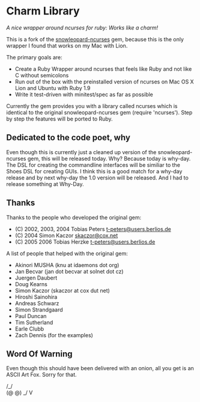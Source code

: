 # Charm Library

*A nice wrapper around ncurses for ruby: Works like a charm!*

This is a fork of the [snowleopard-ncurses](http://rubygems.org/gems/snowleopard-ncurses) gem, because this is the only wrapper I found that works on my Mac with Lion.

The primary goals are:

  * Create a Ruby Wrapper around ncurses that feels like Ruby and not like C without semicolons
  * Run out of the box with the preinstalled version of ncurses on Mac OS X Lion and Ubuntu with Ruby 1.9
  * Write it test-driven with minitest/spec as far as possible

Currently the gem provides you with a library called ncurses which is identical to the original snowleopard-ncurses gem (require 'ncurses'). Step by step the features will be ported to Ruby.

## Dedicated to the code poet, why

Even though this is currently just a cleaned up version of the
snowleopard-ncurses gem, this will be released today. Why? Because today
is why-day. The DSL for creating the commandline interfaces will be
similiar to the Shoes DSL for creating GUIs. I think this is a good
match for a why-day release and by next why-day the 1.0 version will be
released. And I had to release something at Why-Day.

## Thanks

Thanks to the people who developed the original gem:

* (C) 2002, 2003, 2004 Tobias Peters <t-peters@users.berlios.de>
* (C) 2004 Simon Kaczor <skaczor@cox.net>
* (C) 2005 2006 Tobias Herzke <t-peters@users.berlios.de>

A list of people that helped with the original gem:

* Akinori MUSHA   (knu at idaemons dot org)
* Jan Becvar      (jan dot becvar at solnet dot cz)
* Juergen Daubert
* Doug Kearns
* Simon Kaczor    (skaczor at cox dut net)
* Hiroshi Sainohira
* Andreas Schwarz
* Simon Strandgaard
* Paul Duncan
* Tim Sutherland
* Earle Clubb
* Zach Dennis (for the examples)

## Word Of Warning

Even though this should have been delivered with an onion, all you get
is an ASCII Art Fox. Sorry for that.

   /\_/\
   (@ @)
    \_/
     V
